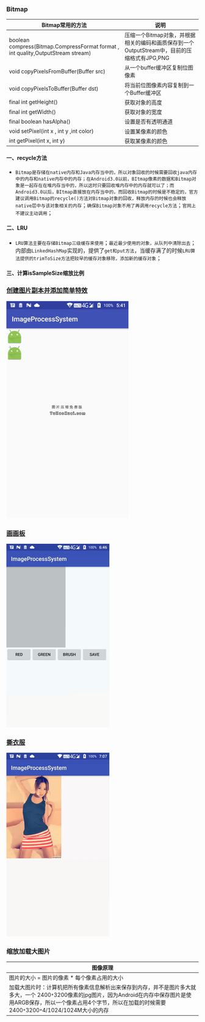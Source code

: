 ### Bitmap

|Bitmap常用的方法|说明|
|------|------|
|boolean compress(Bitmap.CompressFormat format , int quality,OutputStream stream)|压缩一个Bitmap对象，并根据相关的编码和画质保存到一个OutputStream中，目前的压缩格式有JPG,PNG|
|void copyPixelsFromBuffer(Buffer src)|从一个buffer缓冲区复制位图像素|
|void copyPixelsToBuffer(Buffer dst)|将当前位图像素内容复制到一个Buffer缓冲区|
|final int getHeight()|获取对象的高度|
|final int getWidth()|获取对象的宽度|
|final boolean hasAlpha()|设置是否有透明通道|
|void setPixel(int x , int y ,int color)|设置某像素的颜色|
|int getPixel(int x, int y)|获取某像素的颜色|

#### 一、recycle方法
+ `Bitmap是存储在native内存和Java内存当中的，所以对象回收的时候需要回收java内存中的内存和native内存中的内存；在Android3.0以前，BItmap像素的数据和Bitmap对象是一起存在在堆内存当中的，所以这时只要回收堆内存中的内存就可以了；而Android3.0以后，BItmap直接放在内存当中的，而回收Bitmap的时候是不稳定的，官方建议调用Bitmap的recycle()方法对Bitmap对象的回收，释放内存的时候也会释放native层中与该对象相关的内存`；`确保Bitmap对象不用了再调用recycle方法`；`官网上不建议主动调用`；
#### 二、LRU
+ `LRU算法主要在存储Bitmap三级缓存来使用`；`最近最少使用的对象，从队列中清除出去`；内部由`LinkedHashMap`实现的，提供了`get和put方法`，当缓存满了的时候`LRU算法提供的trimToSize方法把较早的缓存对象移除，添加新的缓存对象`；
#### 三、计算isSampleSize缩放比例

### [创建图片副本并添加简单特效](https://github.com/ningbaoqi/View/commit/ddc80446f38e874ce7f700af22268fa88e00eb44)
![image](https://github.com/ningbaoqi/View/blob/master/gif/pic1-29.jpg)
### [画画板](https://github.com/ningbaoqi/View/commit/4c140b1409c6b1b2e2bfb2ecff882ae60d39b1b1)
![image](https://github.com/ningbaoqi/View/blob/master/gif/pic1-30.jpg)
### [撕衣服](https://github.com/ningbaoqi/View/commit/b1edb672bc3487564a1b0f280425a07c9e8edbcb)
![image](https://github.com/ningbaoqi/View/blob/master/gif/pic1-31.jpg)

### 缩放加载大图片

|图像原理|
|------|
|图片的大小 = 图片的像素 * 每个像素占用的大小|
|加载大图片时：计算机把所有像素信息解析出来保存到内存，并不是图片多大就多大，一个 2400`*`3200像素的jpg图片，因为Android在内存中保存图片是使用ARGB保存，所以一个像素占用4个字节，所以在加载的时候需要 2400`*`3200`*`4/1024/1024M大小的内存|

```

```
